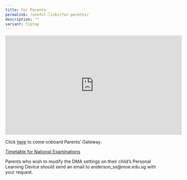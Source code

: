 ```yaml
---
title: For Parents
permalink: /useful-links/for-parents/
description: ""
variant: tiptap
---
```

<div class="iframe-wrapper">
<iframe height="315" width="560" allowfullscreen="true" frameborder="0" src="https://www.youtube.com/embed/PCM5o8jAncc"></iframe>
</div>
<p>Click <a href="/files/for%20PTM_Parents%20Gateway%20Letter%20for%20Parents%209%20May.pdf" rel="noopener noreferrer nofollow" target="_blank">here</a> to
come onboard Parents’ Gateway.</p>
<p><a href="https://www.seab.gov.sg/" rel="noopener noreferrer nofollow" target="_blank">Timetable for National Examinations</a>
</p>
<p>Parents who wish to modify the DMA settings on their child’s Personal
Learning Device should send an email to <a rel="noopener noreferrer nofollow" target="_blank">anderson_ss@moe.edu.sg</a> with
your request.</p>
<p></p>